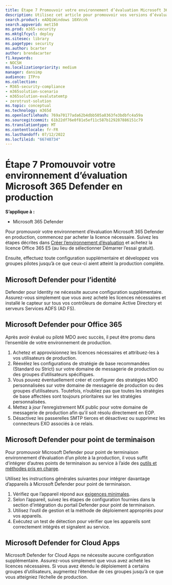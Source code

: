 ```yaml
---
title: Étape 7 Promouvoir votre environnement d’évaluation Microsoft 365 Defender en production
description: Utilisez cet article pour promouvoir vos versions d’évaluation de MDI, MDO, MDE et Defender pour Cloud Apps vers votre environnement en direct dans Microsoft 365 Defender ou M365D.
search.product: eADQiWindows 10XVcnh
search.appverid: met150
ms.prod: m365-security
ms.mktglfcycl: deploy
ms.sitesec: library
ms.pagetype: security
ms.author: bcarter
author: brendacarter
f1.keywords:
- NOCSH
ms.localizationpriority: medium
manager: dansimp
audience: ITPro
ms.collection:
- M365-security-compliance
- m365solution-scenario
- m365solution-evalutatemtp
- zerotrust-solution
ms.topic: conceptual
ms.technology: m365d
ms.openlocfilehash: 769a70177ada62b4dbb505a8363fe3bdbfc4a59a
ms.sourcegitcommit: 61b22df76e0f81e5ef11c587b129287886151c79
ms.translationtype: MT
ms.contentlocale: fr-FR
ms.lasthandoff: 07/12/2022
ms.locfileid: "66748734"
---
```

# <a name="step-7-promote-your-microsoft-365-defender-evaluation-environment-to-production"></a>Étape 7 Promouvoir votre environnement d’évaluation Microsoft 365 Defender en production

**S’applique à :**
- Microsoft 365 Defender

Pour promouvoir votre environnement d’évaluation Microsoft 365 Defender en production, commencez par acheter la licence nécessaire. Suivez les étapes décrites dans [Créer l’environnement d’évaluation](eval-create-eval-environment.md) et achetez la licence Office 365 E5 (au lieu de sélectionner Démarrer l’essai gratuit).

Ensuite, effectuez toute configuration supplémentaire et développez vos groupes pilotes jusqu’à ce que ceux-ci aient atteint la production complète.

## <a name="microsoft-defender-for-identity"></a>Microsoft Defender pour l’identité

Defender pour Identity ne nécessite aucune configuration supplémentaire. Assurez-vous simplement que vous avez acheté les licences nécessaires et installé le capteur sur tous vos contrôleurs de domaine Active Directory et serveurs Services ADFS (AD FS).

## <a name="microsoft-defender-for-office-365"></a>Microsoft Defender pour Office 365

Après avoir évalué ou piloté MDO avec succès, il peut être promu dans l’ensemble de votre environnement de production.

1. Achetez et approvisionnez les licences nécessaires et attribuez-les à vos utilisateurs de production.
2. Réexélez les configurations de stratégie de base recommandées (Standard ou Strict) sur votre domaine de messagerie de production ou des groupes d’utilisateurs spécifiques.
3. Vous pouvez éventuellement créer et configurer des stratégies MDO personnalisées sur votre domaine de messagerie de production ou des groupes d’utilisateurs.  Toutefois, n’oubliez pas que toutes les stratégies de base affectées sont toujours prioritaires sur les stratégies personnalisées.
4. Mettez à jour l’enregistrement MX public pour votre domaine de messagerie de production afin qu’il soit résolu directement en EOP.
5. Désactivez les passerelles SMTP tierces et désactivez ou supprimez les connecteurs EXO associés à ce relais.

## <a name="microsoft-defender-for-endpoint"></a>Microsoft Defender pour point de terminaison

Pour promouvoir Microsoft Defender pour point de terminaison environnement d’évaluation d’un pilote à la production, il vous suffit d’intégrer d’autres points de terminaison au service à l’aide des [outils et méthodes pris en charge](../defender-endpoint/onboard-configure.md).

Utilisez les instructions générales suivantes pour intégrer davantage d’appareils à Microsoft Defender pour point de terminaison.

1. Vérifiez que l’appareil répond aux [exigences minimales](../defender-endpoint/minimum-requirements.md).
2. Selon l’appareil, suivez les étapes de configuration fournies dans la section d’intégration du portail Defender pour point de terminaison.
3. Utilisez l’outil de gestion et la méthode de déploiement appropriés pour vos appareils.
4. Exécutez un test de détection pour vérifier que les appareils sont correctement intégrés et signalent au service.

## <a name="microsoft-defender-for-cloud-apps"></a>Microsoft Defender for Cloud Apps

Microsoft Defender for Cloud Apps ne nécessite aucune configuration supplémentaire. Assurez-vous simplement que vous avez acheté les licences nécessaires. Si vous avez étendu le déploiement à certains groupes d’utilisateurs, augmentez l’étendue de ces groupes jusqu’à ce que vous atteigniez l’échelle de production.
